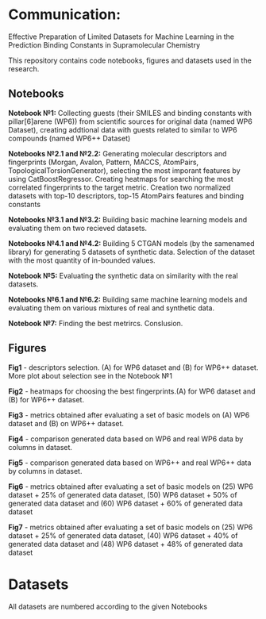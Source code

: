 # Communication: 

Effective Preparation of Limited Datasets for Machine Learning in the Prediction Binding Constants in Supramolecular Chemistry

This repository contains code notebooks, figures and datasets used in the research.

## Notebooks
**Notebook №1:** Collecting guests (their SMILES and binding constants with pillar[6]arene (WP6)) from scientific sources for original data (named WP6 Dataset), creating addtional data with guests related to similar to WP6 compounds (named WP6++ Dataset)

**Notebooks №2.1 and №2.2:** Generating molecular descriptors and fingerprints (Morgan, Avalon, Pattern, MACCS, AtomPairs, TopologicalTorsionGenerator), selecting the most imporant features by using CatBoostRegressor. Creating heatmaps for searching the most correlated fingerprints to the target metric. Creation two normalized datasets with top-10 descriptors, top-15 AtomPairs features and binding constants

**Notebooks №3.1 and №3.2:** Building basic machine learning models and evaluating them on two recieved datasets.

**Notebooks №4.1 and №4.2:** Building 5 CTGAN models (by the samenamed library) for generating 5  datasets of synthetic data. Selection of the dataset with the most quantity of  in-bounded values.

**Notebook №5:** Evaluating the synthetic data on similarity with the real datasets. 

**Notebooks №6.1 and №6.2:** Building same machine learning models and evaluating them on various mixtures of real and synthetic data.

**Notebook №7:** Finding the best metrircs. Conslusion.

## Figures
**Fig1** - descriptors selection. (A) for WP6 dataset and (B) for WP6++ dataset. More plot about selection see in the Notebook №1

**Fig2** - heatmaps for choosing the best fingerprints.(A) for WP6 dataset and (B) for WP6++ dataset.

**Fig3** - metrics obtained after evaluating a set of basic models on (A) WP6 dataset and (B) on WP6++ dataset.

**Fig4** - comparison generated data based on WP6 and real WP6 data by columns in dataset.

**Fig5** - comparison generated data based on WP6++ and real WP6++ data by columns in dataset.

**Fig6** - metrics obtained after evaluating a set of basic models on (25) WP6 dataset + 25% of generated data dataset, (50) WP6 dataset + 50% of generated data dataset and (60) WP6 dataset + 60% of generated data dataset

**Fig7** - metrics obtained after evaluating a set of basic models on (25) WP6 dataset + 25% of generated data dataset, (40) WP6 dataset + 40% of generated data dataset and (48) WP6 dataset + 48% of generated data dataset

# Datasets
All datasets are numbered according to the given Notebooks
